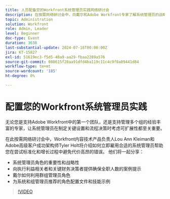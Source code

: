 ```yaml
---
title: 人员配备您的Workfront系统管理员实践网络研讨会
description: 在按需网络研讨会中，向戴尔和Adobe Workfront专家了解系统管理员的战略重要性。 了解有关在Adobe Workfront中保护全职人数、利用组管理员角色以及定义角色配置文件以实现有效设置和可扩展性的提示。
topic: Administration
solution: Workfront
role: Admin, Leader
level: Beginner
doc-type: Event
duration: 3638
last-substantial-update: 2024-07-16T00:00:00Z
jira: KT-15827
exl-id: 51619ec3-f5d5-48a9-aa29-fbaa2289a576
source-git-commit: 088615f28aa91dfd4ba119c11c4c9f8a89441d84
workflow-type: tm+mt
source-wordcount: '185'
ht-degree: 0%

---
```


# 配置您的Workfront系统管理员实践

无论您是支持Adobe Workfront中的第一个团队，还是支持管理多个组的经验丰富的专家，让系统管理员在制定关键设置和流程决策时考虑可扩展性都至关重要。

在此按需网络研讨会中，Workfront内容技术产品负责人Lou Ann Kleiman和Adobe高级客户成功架构师Tyler Holt将介绍如何立即雇用合适的系统管理员帮助您在尝试标准化和增长过程中避免代价高昂的错误。  他们将一起分享：

* 系统管理员角色的重要性和战略性
* 向执行利益相关者和关键财务决策者提供确保全职人数的案例提示
* 戴尔如何利用群组管理员角色
* 为系统和组管理员推荐的角色配置文件和技能示例

>[!VIDEO](https://video.tv.adobe.com/v/3431021/?learn=on)
